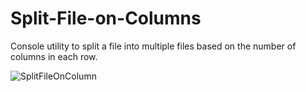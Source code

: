 # Split-File-on-Columns
Console utility to split a file into multiple files based on the number of columns in each row.

![SplitFileOnColumn](https://github.com/user-attachments/assets/2d9adb09-07c7-4dce-90bb-be7d3d9c603c)
